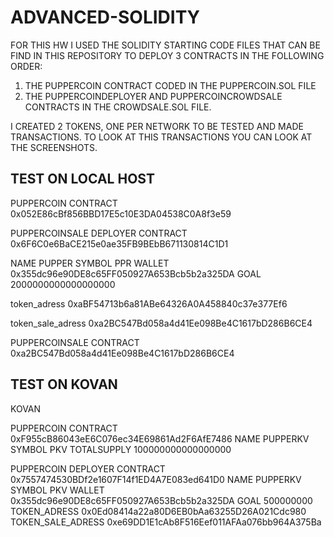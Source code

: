 # ADVANCED-SOLIDITY

FOR THIS HW I USED THE SOLIDITY STARTING CODE FILES THAT CAN BE FIND IN THIS REPOSITORY TO DEPLOY 3 CONTRACTS IN THE FOLLOWING ORDER: 
1. THE PUPPERCOIN CONTRACT CODED IN THE PUPPERCOIN.SOL FILE
2. THE PUPPERCOINDEPLOYER AND PUPPERCOINCROWDSALE CONTRACTS IN THE CROWDSALE.SOL FILE.

I CREATED 2 TOKENS, ONE PER NETWORK TO BE TESTED AND MADE TRANSACTIONS. TO LOOK AT THIS TRANSACTIONS YOU CAN LOOK AT THE SCREENSHOTS.

## TEST ON LOCAL HOST
PUPPERCOIN CONTRACT 0x052E86cBf856BBD17E5c10E3DA04538C0A8f3e59

PUPPERCOINSALE DEPLOYER CONTRACT 0x6F6C0e6BaCE215e0ae35FB9BEbB671130814C1D1

NAME PUPPER
SYMBOL PPR
WALLET 0x355dc96e90DE8c65FF050927A653Bcb5b2a325DA
GOAL 2000000000000000000

token_adress 0xaBF54713b6a81ABe64326A0A458840c37e377Ef6

token_sale_adress 0xa2BC547Bd058a4d41Ee098Be4C1617bD286B6CE4

PUPPERCOINSALE CONTRACT 0xa2BC547Bd058a4d41Ee098Be4C1617bD286B6CE4

## TEST ON KOVAN 
KOVAN 

PUPPERCOIN CONTRACT 0xF955cB86043eE6C076ec34E69861Ad2F6AfE7486
NAME PUPPERKV
SYMBOL PKV
TOTALSUPPLY 100000000000000000

PUPPERCOIN DEPLOYER CONTRACT 0x7557474530BDf2e1607F14f1ED4A7E083ed641D0
NAME PUPPERKV
SYMBOL PKV
WALLET 0x355dc96e90DE8c65FF050927A653Bcb5b2a325DA
GOAL 500000000
TOKEN_ADRESS 0x0Ed08414a22a80D6EB0bAa63255D26A021Cdc980
TOKEN_SALE_ADRESS 0xe69DD1E1cAb8F516Eef011AFAa076bb964A375Ba
